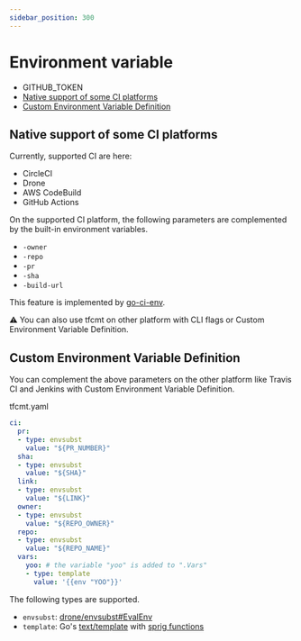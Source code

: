 ```yaml
---
sidebar_position: 300
---
```


# Environment variable

* GITHUB_TOKEN
* [Native support of some CI platforms](#native-support-of-some-ci-platforms)
* [Custom Environment Variable Definition](#custom-environment-variable-definition)

## Native support of some CI platforms

Currently, supported CI are here:

- CircleCI
- Drone
- AWS CodeBuild
- GitHub Actions

On the supported CI platform, the following parameters are complemented by the built-in environment variables.

- `-owner`
- `-repo`
- `-pr`
- `-sha`
- `-build-url`

This feature is implemented by [go-ci-env](https://github.com/suzuki-shunsuke/go-ci-env).

:warning: You can also use tfcmt on other platform with CLI flags or Custom Environment Variable Definition.

## Custom Environment Variable Definition

You can complement the above parameters on the other platform like Travis CI and Jenkins with Custom Environment Variable Definition.

tfcmt.yaml

```yaml
ci:
  pr:
  - type: envsubst
    value: "${PR_NUMBER}"
  sha:
  - type: envsubst
    value: "${SHA}"
  link:
  - type: envsubst
    value: "${LINK}"
  owner:
  - type: envsubst
    value: "${REPO_OWNER}"
  repo:
  - type: envsubst
    value: "${REPO_NAME}"
  vars:
    yoo: # the variable "yoo" is added to ".Vars"
    - type: template
      value: '{{env "YOO"}}'
```

The following types are supported.

* `envsubst`: [drone/envsubst#EvalEnv](https://pkg.go.dev/github.com/drone/envsubst#EvalEnv)
* `template`: Go's [text/template](https://golang.org/pkg/text/template/) with [sprig functions](http://masterminds.github.io/sprig/)
